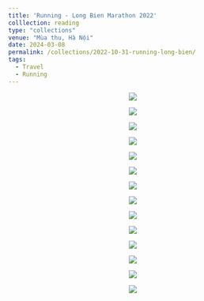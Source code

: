 ```yaml
---
title: 'Running - Long Bien Marathon 2022'
colllection: reading
type: "collections"
venue: "Mùa thu, Hà Nội"
date: 2024-03-08
permalink: /collections/2022-10-31-running-long-bien/
tags:
  - Travel
  - Running
---
```


<head>
    <style type="text/css">
        figure{text-align: center;}
        math{text-align: center;}
    </style>
</head>

<p align="center">
  <img src='/images/mylife/running-long-bien-2022/IMG_1563.JPG'>
</p>

<p align="center">
  <img src='/images/mylife/running-long-bien-2022/IMG_1564.JPG'>
</p>

<p align="center">
  <img src='/images/mylife/running-long-bien-2022/IMG_1570.JPG'>
</p>

<p align="center">
  <img src='/images/mylife/running-long-bien-2022/IMG_1535.JPG'>
</p>

<p align="center">
  <img src='/images/mylife/running-long-bien-2022/IMG_1559.JPG'>
</p>

<p align="center">
  <img src='/images/mylife/running-long-bien-2022/IMG_1573.JPG'>
</p>

<p align="center">
  <img src='/images/mylife/running-long-bien-2022/IMG_1574.JPG'>
</p>

<p align="center">
  <img src='/images/mylife/running-long-bien-2022/IMG_1598.JPG'>
</p>

<p align="center">
  <img src='/images/mylife/running-long-bien-2022/IMG_1574.JPG'>
</p>

<p align="center">
  <img src='/images/mylife/running-long-bien-2022/IMG_1577.JPG'>
</p>

<p align="center">
  <img src='/images/mylife/running-long-bien-2022/IMG_1589.JPG'>
</p>

<p align="center">
  <img src='/images/mylife/running-long-bien-2022/BFD05EA2-7F12-44B9-B9E9-88D524C7B61E.JPG'>
</p>

<p align="center">
  <img src='/images/mylife/running-long-bien-2022/838DF696-AB41-4F17-BE94-108CF082BE11.JPG'>
</p>

<p align="center">
  <img src='/images/mylife/running-long-bien-2022/IMG_1584.JPG'>
</p>